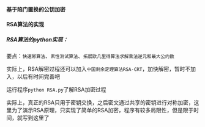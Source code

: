 #### 基于陷门置换的公钥加密

#### RSA算法的实现

##### RSA算法的python实现：

要点：`快速幂算法`、`素性测试算法`、`拓展欧几里得算法求解乘法逆元和最大公约数`

实际上，RSA解密过程还可以加入`中国剩余定理算法RSA-CRT`，加快解密，暂时不加入，以后有时间完善吧

运行程序`python RSA.py`了解RSA加密过程

实际上，真正的RSA只用于密钥交换，之后密文通过共享的密钥进行对称加密，这里为了演示RSA原理，只实现了简单的RSA加密，程序有较多局限性，但是限于时间，就写到这里了

